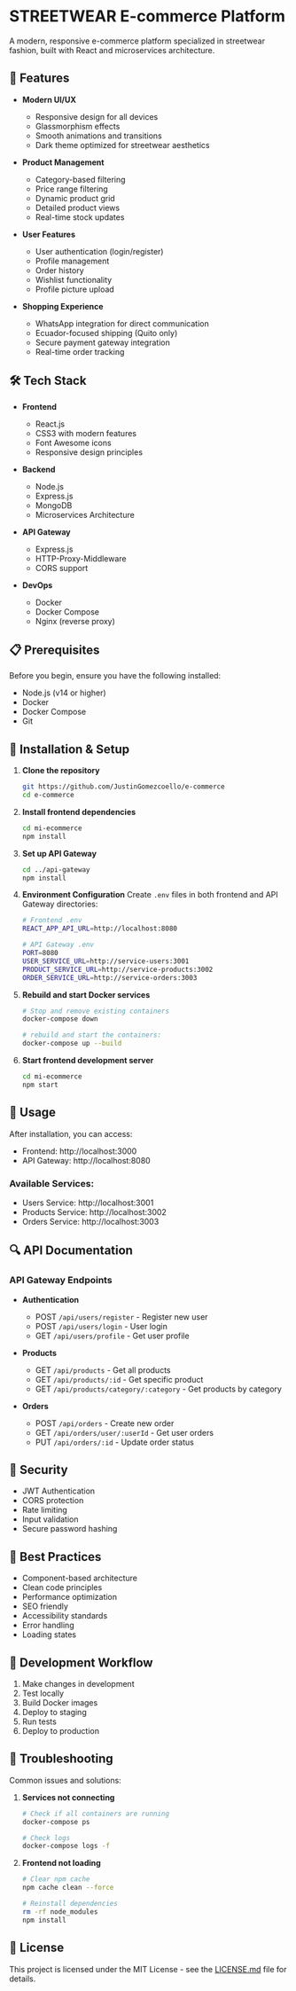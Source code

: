 # STREETWEAR E-commerce Platform

A modern, responsive e-commerce platform specialized in streetwear fashion, built with React and microservices architecture.


## 🚀 Features

- **Modern UI/UX**
  - Responsive design for all devices
  - Glassmorphism effects
  - Smooth animations and transitions
  - Dark theme optimized for streetwear aesthetics

- **Product Management**
  - Category-based filtering
  - Price range filtering
  - Dynamic product grid
  - Detailed product views
  - Real-time stock updates

- **User Features**
  - User authentication (login/register)
  - Profile management
  - Order history
  - Wishlist functionality
  - Profile picture upload

- **Shopping Experience**
  - WhatsApp integration for direct communication
  - Ecuador-focused shipping (Quito only)
  - Secure payment gateway integration
  - Real-time order tracking

## 🛠 Tech Stack

- **Frontend**
  - React.js
  - CSS3 with modern features
  - Font Awesome icons
  - Responsive design principles

- **Backend**
  - Node.js
  - Express.js
  - MongoDB
  - Microservices Architecture

- **API Gateway**
  - Express.js
  - HTTP-Proxy-Middleware
  - CORS support

- **DevOps**
  - Docker
  - Docker Compose
  - Nginx (reverse proxy)

## 📋 Prerequisites

Before you begin, ensure you have the following installed:
- Node.js (v14 or higher)
- Docker
- Docker Compose
- Git

## 🔧 Installation & Setup

1. **Clone the repository**
   ```bash
   git https://github.com/JustinGomezcoello/e-commerce
   cd e-commerce
   ```

2. **Install frontend dependencies**
   ```bash
   cd mi-ecommerce
   npm install
   ```

3. **Set up API Gateway**
   ```bash
   cd ../api-gateway
   npm install
   ```

4. **Environment Configuration**
   Create `.env` files in both frontend and API Gateway directories:
   ```bash
   # Frontend .env
   REACT_APP_API_URL=http://localhost:8080
   
   # API Gateway .env
   PORT=8080
   USER_SERVICE_URL=http://service-users:3001
   PRODUCT_SERVICE_URL=http://service-products:3002
   ORDER_SERVICE_URL=http://service-orders:3003
   ```
5. **Rebuild and start Docker services**
   ```bash
   # Stop and remove existing containers
   docker-compose down

   # rebuild and start the containers:
   docker-compose up --build
   
   ```

6. **Start frontend development server**
   ```bash
   cd mi-ecommerce
   npm start

   ```

## 🚀 Usage

After installation, you can access:
- Frontend: http://localhost:3000
- API Gateway: http://localhost:8080

### Available Services:
- Users Service: http://localhost:3001
- Products Service: http://localhost:3002
- Orders Service: http://localhost:3003

## 🔍 API Documentation

### API Gateway Endpoints

- **Authentication**
  - POST `/api/users/register` - Register new user
  - POST `/api/users/login` - User login
  - GET `/api/users/profile` - Get user profile

- **Products**
  - GET `/api/products` - Get all products
  - GET `/api/products/:id` - Get specific product
  - GET `/api/products/category/:category` - Get products by category

- **Orders**
  - POST `/api/orders` - Create new order
  - GET `/api/orders/user/:userId` - Get user orders
  - PUT `/api/orders/:id` - Update order status

## 🔐 Security

- JWT Authentication
- CORS protection
- Rate limiting
- Input validation
- Secure password hashing


## 🌟 Best Practices

- Component-based architecture
- Clean code principles
- Performance optimization
- SEO friendly
- Accessibility standards
- Error handling
- Loading states

## 🔄 Development Workflow

1. Make changes in development
2. Test locally
3. Build Docker images
4. Deploy to staging
5. Run tests
6. Deploy to production

## 🐛 Troubleshooting

Common issues and solutions:

1. **Services not connecting**
   ```bash
   # Check if all containers are running
   docker-compose ps
   
   # Check logs
   docker-compose logs -f
   ```

2. **Frontend not loading**
   ```bash
   # Clear npm cache
   npm cache clean --force
   
   # Reinstall dependencies
   rm -rf node_modules
   npm install
   ```



## 📄 License

This project is licensed under the MIT License - see the [LICENSE.md](LICENSE.md) file for details.



